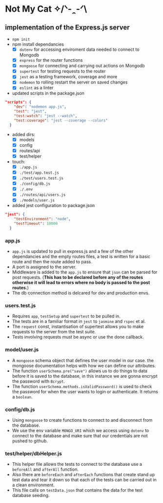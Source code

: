 # Not My Cat ✧/ᐠ-ꞈ-ᐟ\

## implementation of the Express.js server

- `npm init`
- npm install dependancies
  - [x] `dotenv` for accessing enviroment data needed to connect to Mongodb
  - [x] `express` for the router functions
  - [x] `mongoose` for connecting and carrying out actions on Mongodb
  - [x] `supertest` for testing requests to the router
  - [x] `jest` as a testing framework, coverage and more
  - [x] `nodemon` to rolling restart the server on saved changes
  - [x] `eslint` as a linter
  
- updated scripts in the package.json
```json
"scripts": {
    "dev": "nodemon app.js",
    "test": "jest",
    "test:watch": "jest --watch",
    "test:coverage": "jest --coverage --colors"
  }
```

- added dirs: 
  - [x] models
  - [x] config
  - [x] routes/api
  - [x] test/helper
  
- touch:
  - [x] `./app.js`
  - [x] `./test/app.test.js`
  - [x] `./test/users.test.js`
  - [x] `./config/db.js`
  - [x] `./.env`
  - [x] `./routes/api/users.js`
  - [x] `./models/user.js`
  
- added jest configuration to package.json
```json
"jest": {
    "testEnvironment": "node",
    "testTimeout": 10000
  }
```
### app.js

- `app.js` is updated to pull in express.js and a few of the other dependancies and the empty routes files, a test is written for a basic route and then the route added to pass. 
- A port is assigned to the server.
- Middleware is added to the `app.js` to ensure that `json` can be parsed for post requests. (**This has to be declared before any of the routes otherwise it will lead to errors where no body is passed to the post routes.**)
- The db connection method is delcared for dev and production envs.

### users.test.js

- Requires `app`, `testSetup` and `supertest` to be pulled in.
- The tests are in a familiar format in `jest` to `jasmine` and `rspec` et al. 
- The `request` const, instantisation of supertest allows you to make requests to the server from the test suite. 
- Tests involving requests must be async or use the done callback.

### model/user.js

- A `mongoose` schema object that defines the user model in our case. the mongoose documentation helps with how we can define our attributes.
- The function `userSchema.pre("save")` allows us to do things to data before it is saved to the database, in this instance we are gonna encrypt the password with `Bcrypt`.
- The function `userSchema.methods.isValidPassword()` is used to check the password for when the user wants to login or authenticate. It returns a `boolean`.

### config/db.js

- Using `mongoose` to create functions to connect to and disconnect from the database. 
- We use the env variable `MONGO_URI` which we access using `dotenv` to connect to the database and make sure that our credentials are not pushed to github.

### test/helper/dbHelper.js

- This helper file allows the tests to connect to the database use a `beforeAll` and `afterAll` function. 
- Also there are `beforeEach` and `afterEach` functions that create stand up test data and tear it down so that each of the tests can be carried out in a clean environment. 
- This file calls on `testData.json` that contains the data for the test database seeding.

